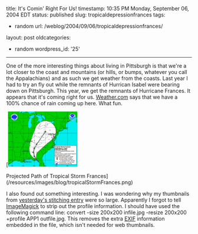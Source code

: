 title: It's Comin' Right For Us!
timestamp: 10:35 PM Monday, September 06, 2004 EDT
status: published
slug: tropicaldepressionfrances
tags:
- random
url: /weblog/2004/09/06/tropicaldepressionfrances/

layout: post
oldcategories:
- random
wordpress_id: '25'

---

One of the more interesting things about living in Pittsburgh is that we're
a lot closer to the coast and mountains (or hills, or bumps, whatever you call
the Appalachians) and as such we get weather from the coasts.  Last year I had
to try an fly out while the remnants of Hurrican Isabel were bearing down on
Pittsburgh.  This year, we get the remnants of Hurricane Frances.  It appears
that it's coming right for us.  [Weather.com](http://www.weather.com/)
says that we have a 100% chance of rain coming up here.  What fun.






[![Tropical Storm Frances Projected Path (30KiB)](/resources/images/blog/tropicalStormFrancesThumb.png)  

Projected Path of Tropical Storm Frances](/resources/images/blog/tropicalStormFrances.png)






I also found out something interesting.  I was wondering why my thumbnails from
[yesterday's stitching entry](/weblog/photo/saturnStitch.xml) were
so large.  Apparently I forgot to tell [ImageMagick](http://imagemagick.sourceforge.net/) to strip out the profile information.  I should have
used the following command line: convert -size 200x200 infile.jpg -resize 200x200 +profile APP1 outfile.jpg.  This removes the extra
[EXIF](http://www.exif.org/) information embedded in the file, which isn't needed for web thumbnails.

